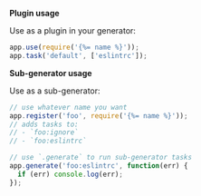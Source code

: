 **Plugin usage**

Use as a plugin in your generator:

```js
app.use(require('{%= name %}'));
app.task('default', ['eslintrc']);
```

**Sub-generator usage**

Use as a sub-generator:

```js
// use whatever name you want
app.register('foo', require('{%= name %}'));
// adds tasks to:
// - `foo:ignore`
// - `foo:eslintrc`

// use `.generate` to run sub-generator tasks
app.generate('foo:eslintrc', function(err) {
  if (err) console.log(err);
});
```
